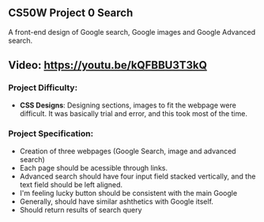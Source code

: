 ## CS50W Project 0 Search
A front-end design of Google search, Google images and Google Advanced search.
## Video: <https://youtu.be/kQFBBU3T3kQ>

### Project Difficulty:
* **CSS Designs**: Designing sections, images to fit the webpage were difficult. It was basically trial and error, and this took most of the time.

### Project Specification:
* Creation of three webpages (Google Search, image and advanced search)
* Each page should be acessible through links.
* Advanced search should have four input field stacked vertically, and the text field should be left aligned.
* I'm feeling lucky button should be consistent with the main Google
* Generally, should have similar ashthetics with Google itself.
* Should return results of search query